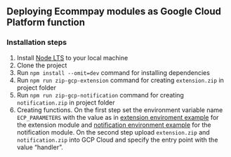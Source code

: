 ## Deploying Ecommpay modules as Google Cloud Platform function

### Installation steps
1. Install [Node LTS](https://nodejs.org/en/download) to your local machine
2. Clone the project
3. Run `npm install --omit=dev` command for installing dependencies
4. Run `npm run zip-gcp-extension` command for creating `extension.zip` in project folder
5. Run `npm run zip-gcp-notification` command for creating `notification.zip` in project folder 
6. Creating functions.
On the first step set the environment variable name `ECP_PARAMETERS` with the value as in [extension enviroment example](../resources/extension_env.json) for the extension module and [notification environment example](../resources/notification_env.json) for the notification module.
On the second step upload `extension.zip` and `notification.zip` into GCP Cloud and specify the entry point with the value “handler”.
